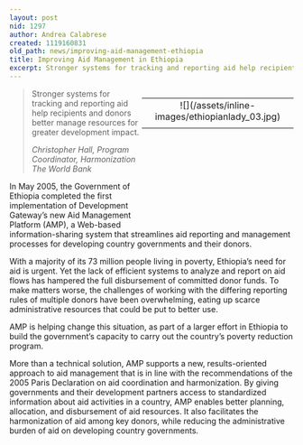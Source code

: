 ```yaml
---
layout: post
nid: 1297
author: Andrea Calabrese
created: 1119160831
old_path: news/improving-aid-management-ethiopia
title: Improving Aid Management in Ethiopia
excerpt: Stronger systems for tracking and reporting aid help recipients and donors better manage resources for greater development impact.
---
```


<table align="right" border="0" style="width:269px;height:213px;"><tbody><tr><td align="center" valign="middle">![](/assets/inline-images/ethiopianlady_03.jpg)</td></tr><tr><td align="center" valign="bottom"></td></tr></tbody></table>

> Stronger systems for tracking and reporting aid help recipients and donors better manage resources for greater development impact.
>
> <cite>Christopher Hall, Program Coordinator, Harmonization The World Bank</cite>

In May 2005, the Government of Ethiopia completed the first implementation of Development Gateway’s new Aid Management Platform (AMP), a Web-based information-sharing system that streamlines aid reporting and management processes for developing country governments and their donors.

With a majority of its 73 million people living in poverty, Ethiopia’s need for aid is urgent. Yet the lack of efficient systems to analyze and report on aid flows has hampered the full disbursement of committed donor funds. To make matters worse, the challenges of working with the differing reporting rules of multiple donors have been overwhelming, eating up scarce administrative resources that could be put to better use.

AMP is helping change this situation, as part of a larger effort in Ethiopia to build the government’s capacity to carry out the country’s poverty reduction program.

More than a technical solution, AMP supports a new, results-oriented approach to aid management that is in line with the recommendations of the 2005 Paris Declaration on aid coordination and harmonization. By giving governments and their development partners access to standardized information about aid activities in a country, AMP enables better planning, allocation, and disbursement of aid resources. It also facilitates the harmonization of aid among key donors, while reducing the administrative burden of aid on developing country governments.
